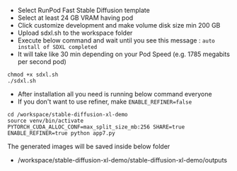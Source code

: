 
* Select RunPod Fast Stable Diffusion template
* Select at least 24 GB VRAM having pod
* Click customize development and make volume disk size min 200 GB
* Upload sdxl.sh to the workspace folder
* Execute below command and wait until you see this message : ```auto install of SDXL completed```
* It will take like 30 min depending on your Pod Speed (e.g. 1785 megabits per second pod)
  
```
chmod +x sdxl.sh
./sdxl.sh
```

* After installation all you need is running below command everyone
* If you don't want to use refiner, make ```ENABLE_REFINER=false``` 

```
cd /workspace/stable-diffusion-xl-demo
source venv/bin/activate
PYTORCH_CUDA_ALLOC_CONF=max_split_size_mb:256 SHARE=true ENABLE_REFINER=true python app7.py
```

The generated images will be saved inside below folder
* /workspace/stable-diffusion-xl-demo/stable-diffusion-xl-demo/outputs
